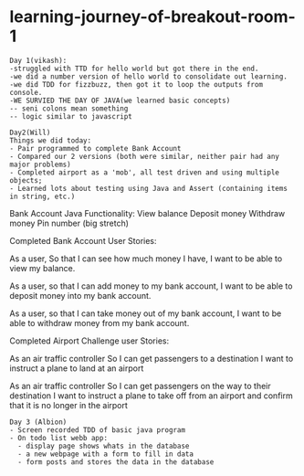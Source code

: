 # learning-journey-of-breakout-room-1
```
Day 1(vikash):
-struggled with TTD for hello world but got there in the end.
-we did a number version of hello world to consolidate out learning.
-we did TDD for fizzbuzz, then got it to loop the outputs from console.
-WE SURVIED THE DAY OF JAVA(we learned basic concepts)
-- seni colons mean something
-- logic similar to javascript
```

```
Day2(Will)
Things we did today:
- Pair programmed to complete Bank Account
- Compared our 2 versions (both were similar, neither pair had any major problems)
- Completed airport as a 'mob', all test driven and using multiple objects;
- Learned lots about testing using Java and Assert (containing items in string, etc.)

```
Bank Account Java
Functionality:
View balance
Deposit money
Withdraw money
Pin number (big stretch)

Completed Bank Account User Stories:

As a user,
So that I can see how much money I have,
I want to be able to view my balance.

As a user,
so that I can add money to my bank account,
I want to be able to deposit money into my bank account.

As a user,
so that I can take money out of my bank account,
I want to be able to withdraw money from my bank account.


Completed Airport Challenge user Stories:

As an air traffic controller 
So I can get passengers to a destination 
I want to instruct a plane to land at an airport

As an air traffic controller 
So I can get passengers on the way to their destination 
I want to instruct a plane to take off from an airport and confirm that it is no longer in the airport

```
Day 3 (Albion)
- Screen recorded TDD of basic java program
- On todo list webb app:
  - display page shows whats in the database
  - a new webpage with a form to fill in data
  - form posts and stores the data in the database
```


